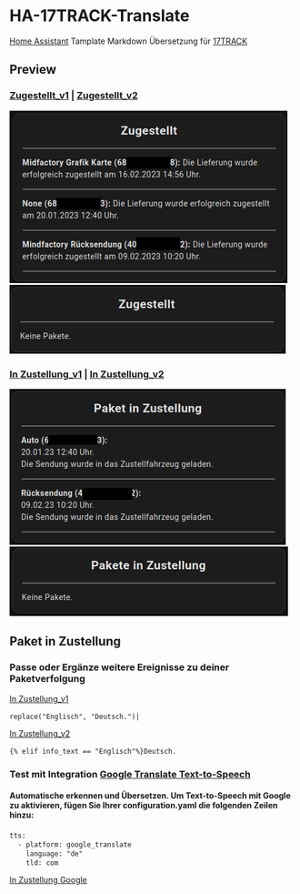 # HA-17TRACK-Translate

[Home Assistant](https://www.home-assistant.io/) Tamplate Markdown Übersetzung für [17TRACK](https://www.17track.net/de) 

## Preview

### [Zugestellt_v1](https://github.com/Morpheus2018/HA-17TRACK-Translate/blob/main/zugestellt_v1) | [Zugestellt_v2](https://github.com/Morpheus2018/HA-17TRACK-Translate/blob/main/zugestellt_v2)
![zugestellt_v1](https://github.com/Morpheus2018/HA-17TRACK-Translate/blob/main/png/zugestellt_v1.png)
![zugestellt](https://github.com/Morpheus2018/HA-17TRACK-Translate/blob/main/png/zugestellt.png)

### [In Zustellung_v1](https://github.com/Morpheus2018/HA-17TRACK-Translate/blob/main/in_zustellung_v1) | [In Zustellung_v2](https://github.com/Morpheus2018/HA-17TRACK-Translate/blob/main/in_zustellung_v2) 
![in_zustellung_v1](https://github.com/Morpheus2018/HA-17TRACK-Translate/blob/main/png/in_zustellung_v2.png)
![in_zustellung_v2](https://github.com/Morpheus2018/HA-17TRACK-Translate/blob/main/png/in_zustellung_v1.png)

## Paket in Zustellung
### Passe oder Ergänze weitere Ereignisse zu deiner Paketverfolgung
[In Zustellung_v1](https://github.com/Morpheus2018/HA-17TRACK-Translate/blob/main/in_zustellung_v1) 
```
replace("Englisch", "Deutsch.")| 
```
[In Zustellung_v2](https://github.com/Morpheus2018/HA-17TRACK-Translate/blob/main/in_zustellung_v2) 
```
{% elif info_text == "Englisch"%}Deutsch. 
```
### Test mit Integration [Google Translate Text-to-Speech](https://www.home-assistant.io/integrations/google_translate/) 
#### Automatische erkennen und Übersetzen. Um Text-to-Speech mit Google zu aktivieren, fügen Sie Ihrer configuration.yaml die folgenden Zeilen hinzu: 
```
tts:
  - platform: google_translate
    language: "de"
    tld: com 
```
[In Zustellung Google](https://github.com/Morpheus2018/HA-17TRACK-Translate/blob/main/in_zustellung_google) 

